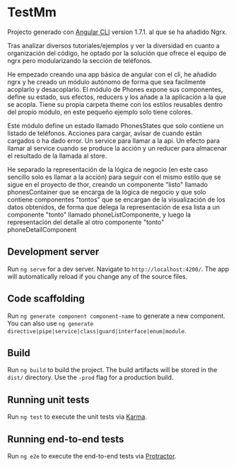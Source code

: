 # TestMm

Projecto generado con [Angular CLI](https://github.com/angular/angular-cli) version 1.7.1. al que se ha añadido Ngrx.

Tras analizar diversos tutoriales/ejemplos y ver la diversidad en cuanto a organización del código, he optado por la solución que ofrece el equipo de ngrx pero modularizando la sección de teléfonos.

He empezado creando una app básica de angular con el cli, he añadido ngrx y he creado un módulo autónomo de forma que sea facilmente acoplarlo y desacoplarlo. El módulo de Phones expone sus componentes, define su estado, sus efectos, reducers y los añade a la aplicación a la que se acopla.
Tiene su propia carpeta theme con los estilos reusables dentro del propio módulo, en este pequeño ejemplo solo tiene colores.

Este módulo define un estado llamado PhonesStates que solo contiene un listado de teléfonos. Acciones para cargar, avisar de cuando están cargados o ha dado error. Un service para llamar a la api. Un efecto para llamar al service cuando se produce la acción y un reducer para almacenar el resultado de la llamada al store.

He separado la representación de la lógica de negocio (en este caso sencillo  solo es llamar a la acción) para seguir con el mismo estilo que se sigue en el proyecto de thor, creando un componente "listo" llamado phonesContainer que se encarga de la lógica de negocio y que solo contiene componentes "tontos" que se encargan de la visualización de los datos obtenidos, de forma que delega la representación de esa lista a un componente "tonto" llamado phoneListComponente, y luego la representación del detalle al otro componente "tonto" phoneDetailComponent

## Development server

Run `ng serve` for a dev server. Navigate to `http://localhost:4200/`. The app will automatically reload if you change any of the source files.

## Code scaffolding

Run `ng generate component component-name` to generate a new component. You can also use `ng generate directive|pipe|service|class|guard|interface|enum|module`.

## Build

Run `ng build` to build the project. The build artifacts will be stored in the `dist/` directory. Use the `-prod` flag for a production build.

## Running unit tests

Run `ng test` to execute the unit tests via [Karma](https://karma-runner.github.io).

## Running end-to-end tests

Run `ng e2e` to execute the end-to-end tests via [Protractor](http://www.protractortest.org/).

